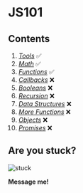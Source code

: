# JS101

## Contents

1. _[Tools](/pages/tools)_ ✅
2. _[Math](/pages/math)_ ✅
3. _[Functions](/pages/functions)_ ✅
4. _[Callbacks](/pages/callbacks)_ ❌
5. _[Booleans](/pages/booleans)_ ❌
6. _[Recursion](/pages/recursion)_ ❌
7. *[Data Structures](/pages/data_structures)* ❌
8. *[More Functions](/pages/more_functions)* ❌
9. _[Objects](/pages/objects)_ ❌
10. _[Promises](/pages/promises)_ ❌

## Are you stuck?

![stuck](http://www.incimages.com/uploaded_files/image/1940x900/getty_97470030_2000133320009280153_122926.jpg)

**Message me!**
